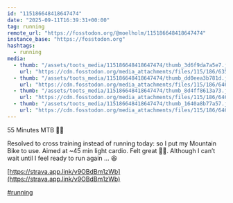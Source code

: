 ```yaml
---
id: "115186648418647474"
date: "2025-09-11T16:39:31+00:00"
tag: running
remote_url: "https://fosstodon.org/@moelholm/115186648418647474"
instance_base: "https://fosstodon.org"
hashtags:
  - running
media:
  - thumb: "/assets/toots_media/115186648418647474/thumb_3d6f9da7a5e7.jpeg"
    url: "https://cdn.fosstodon.org/media_attachments/files/115/186/635/270/756/796/original/108df49915ff7efb.jpeg"
  - thumb: "/assets/toots_media/115186648418647474/thumb_dd0eea3b781d.jpeg"
    url: "https://cdn.fosstodon.org/media_attachments/files/115/186/646/979/064/056/original/3ad5df8073fbdc1f.jpeg"
  - thumb: "/assets/toots_media/115186648418647474/thumb_8d4ff8613a73.jpeg"
    url: "https://cdn.fosstodon.org/media_attachments/files/115/186/646/963/305/950/original/defcd011b0a43c47.jpeg"
  - thumb: "/assets/toots_media/115186648418647474/thumb_1640a8b77a57.jpeg"
    url: "https://cdn.fosstodon.org/media_attachments/files/115/186/646/966/788/258/original/5c4a7c982d1f0b3f.jpeg"
---
```

55 Minutes MTB 🚵🏻

Resolved to cross training instead of running today: so I put my Mountain Bike to use. Aimed at ~45 min light cardio. Felt great 👌🏻. Although I can’t wait until I feel ready to run again … 😆

[https://strava.app.link/v9OBdBm1zWb](https://strava.app.link/v9OBdBm1zWb)

[#running](https://fosstodon.org/tags/running)
